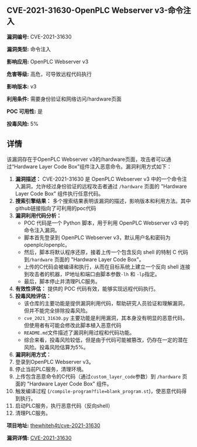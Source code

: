 ## CVE-2021-31630-OpenPLC Webserver v3-命令注入

**漏洞编号:** CVE-2021-31630

**漏洞类型:** 命令注入

**影响应用:** OpenPLC Webserver v3

**危害等级:** 高危，可导致远程代码执行

**影响版本:** v3

**利用条件:** 需要身份验证和网络访问/hardware页面

**POC 可用性:** 是

**投毒风险:** 5%

## 详情

该漏洞存在于OpenPLC Webserver v3的/hardware页面，攻击者可以通过“Hardware Layer Code Box”组件注入恶意命令。漏洞利用方式如下：

1.  **漏洞描述：** CVE-2021-31630 是 OpenPLC Webserver v3 中的一个命令注入漏洞，允许经过身份验证的远程攻击者通过 `/hardware` 页面的 "Hardware Layer Code Box" 组件执行任意代码。
2.  **搜索引擎结果：** 多个搜索结果表明该漏洞的描述，影响版本和利用方法。其中github链接指向了可利用的poc代码
3.  **漏洞利用代码分析：**
    *   POC 代码是一个 Python 脚本，用于利用 OpenPLC Webserver v3 中的命令注入漏洞。
    *   脚本首先登录到 OpenPLC Webserver v3，默认用户名和密码为 openplc/openplc。
    *   然后，脚本将默认程序还原，接着上传一个包含反向 shell 的特制 C 代码到`/hardware` 页面的 "Hardware Layer Code Box"。
    *   上传的C代码会被编译和执行，从而在目标系统上建立一个反向 shell 连接到攻击者的机器，IP地址和端口由脚本参数`-lh` 和 `-lp`指定。
    *   最后，脚本停止并清理PLC服务。
4.  **有效性评估：** 提供的 POC 代码有效，能够实现远程代码执行。
5.  **投毒风险评估：**
    *   该仓库的主要功能是提供漏洞利用代码，帮助研究人员验证和理解漏洞，但并不能完全排除投毒风险。
    *   `cve_2021_31630.py` 主要功能是利用漏洞，其本身没有明显的恶意代码，但使用者有可能会修改此脚本植入恶意代码
    *   `README.md`文件描述了漏洞利用过程和代码功能。
    *   综合来看，投毒风险较低，但是由于代码可能被篡改，仍存在一定的潜在风险。投毒风险估算为5%。
6. **漏洞利用方式：**
  1. 登录到OpenPLC Webserver v3。
  2. 停止当前PLC服务，清理环境。
  3. 上传包含恶意命令的C代码（通过`custom_layer_code`参数）到 `/hardware` 页面的 "Hardware Layer Code Box" 组件。
  4. 触发编译过程 (`/compile-program?file=blank_program.st`)，使恶意代码得到执行。
  5. 启动PLC服务，执行恶意代码（反向shell）
  6. 清理PLC服务。


**项目地址:** [thewhiteh4t/cve-2021-31630](https://github.com/thewhiteh4t/cve-2021-31630)

**漏洞详情:** [CVE-2021-31630](https://nvd.nist.gov/vuln/detail/CVE-2021-31630)